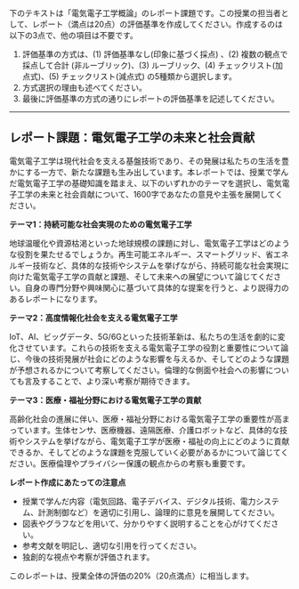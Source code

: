 下のテキストは「電気電子工学概論」のレポート課題です。この授業の担当者として、レポート（満点は20点）の評価基準を作成してください。作成するのは以下の3点で、他の項目は不要です。

1. 評価基準の方式は、(1) 評価基準なし(印象に基づく採点) 、(2) 複数の観点で採点して合計  (非ルーブリック)、(3) ルーブリック、(4) チェックリスト(加点式)、(5) チェックリスト(減点式) の5種類から選択します。
2. 方式選択の理由も述べてください。
3. 最後に評価基準の方式の通りにレポートの評価基準を記述してください。

---------------------------------------
## レポート課題：電気電子工学の未来と社会貢献

電気電子工学は現代社会を支える基盤技術であり、その発展は私たちの生活を豊かにする一方で、新たな課題も生み出しています。本レポートでは、授業で学んだ電気電子工学の基礎知識を踏まえ、以下のいずれかのテーマを選択し、電気電子工学の未来と社会貢献について、1600字であなたの意見や主張を展開してください。

**テーマ1：持続可能な社会実現のための電気電子工学**

地球温暖化や資源枯渇といった地球規模の課題に対し、電気電子工学はどのような役割を果たせるでしょうか。再生可能エネルギー、スマートグリッド、省エネルギー技術など、具体的な技術やシステムを挙げながら、持続可能な社会実現に向けた電気電子工学の貢献と課題、そして未来への展望について論じてください。自身の専門分野や興味関心に基づいて具体的な提案を行うと、より説得力のあるレポートになります。

**テーマ2：高度情報化社会を支える電気電子工学**

IoT、AI、ビッグデータ、5G/6Gといった技術革新は、私たちの生活を劇的に変化させています。これらの技術を支える電気電子工学の役割と重要性について論じ、今後の技術発展が社会にどのような影響を与えるか、そしてどのような課題が予想されるかについて考察してください。倫理的な側面や社会への影響についても言及することで、より深い考察が期待できます。

**テーマ3：医療・福祉分野における電気電子工学の貢献**

高齢化社会の進展に伴い、医療・福祉分野における電気電子工学の重要性が高まっています。生体センサ、医療機器、遠隔医療、介護ロボットなど、具体的な技術やシステムを挙げながら、電気電子工学が医療・福祉の向上にどのように貢献できるか、そしてどのような課題を克服していく必要があるかについて論じてください。医療倫理やプライバシー保護の観点からの考察も重要です。


**レポート作成にあたっての注意点**

* 授業で学んだ内容（電気回路、電子デバイス、デジタル技術、電力システム、計測制御など）を適切に引用し、論理的に意見を展開してください。
* 図表やグラフなどを用いて、分かりやすく説明することを心がけてください。
* 参考文献を明記し、適切な引用を行ってください。
* 独創的な視点や考察が評価されます。


このレポートは、授業全体の評価の20%（20点満点）に相当します。
